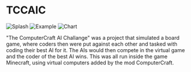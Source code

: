 # TCCAIC

![Splash](https://i.postimg.cc/Y08CpMy6/title.png)
![Example](https://i.postimg.cc/C5mB1j66/2016-11-24-11-11-26.png)
![Chart](https://i.postimg.cc/nrT1bJ3D/demo.jpg)

"The ComputerCraft AI Challange" was a project that simulated a board game, where coders then were put against each other and tasked with coding their best AI for it. The AIs would then compete in the virtual game and the coder of the best AI wins. This was all run inside the game Minecraft, using virtual computers added by the mod ComputerCraft.
